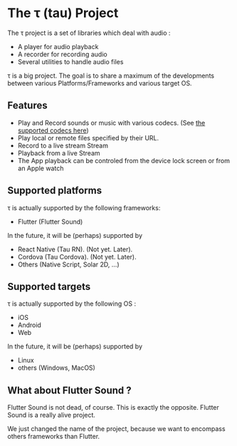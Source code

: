 # The &tau; (tau) Project


The &tau; project is a set of libraries which deal with audio :

- A player for audio playback
- A recorder for recording audio
- Several utilities to handle audio files

&tau; is a big project. The goal is to share a maximum of the developments between various Platforms/Frameworks and various target OS.

## Features

- Play and Record sounds or music with various codecs. (See [the supported codecs here](flutter_sound/codec.html#flutter-sound-codecs))
- Play local or remote files specified by their URL.
- Record to a live stream Stream
- Playback from a live Stream
- The App playback can be controled from the device lock screen or from an Apple watch

## Supported platforms

&tau; is actually supported by the following frameworks:
- Flutter (Flutter Sound)

In the future, it will be (perhaps) supported by
- React Native (Tau RN).  (Not yet. Later).
- Cordova (Tau Cordova).  (Not yet. Later).
- Others (Native Script, Solar 2D, ...)


## Supported targets

&tau; is actually supported by the following OS :

- iOS
- Android
- Web

In the future, it will be (perhaps) supported by
- Linux
- others (Windows, MacOS)


## What about Flutter Sound ?

Flutter Sound is not dead, of course. This is exactly the opposite. 
Flutter Sound is a really alive project.

We just changed the name of the project, because we want to encompass others frameworks than Flutter.
